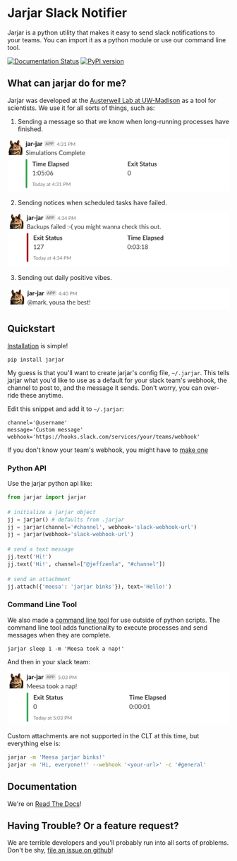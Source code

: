 # Jarjar Slack Notifier

Jarjar is a python utility that makes it easy to send slack notifications to your teams. You can import it as a python module or use our command line tool.

[![Documentation Status](https://readthedocs.org/projects/jarjar/badge/?version=latest)](https://jarjar.readthedocs.io/en/latest/?badge=latest) [![PyPI version](https://badge.fury.io/py/jarjar.svg)](https://badge.fury.io/py/jarjar)


## What can jarjar do for me?

Jarjar was developed at the [Austerweil Lab at UW-Madison](http://alab.psych.wisc.edu/) as a tool for scientists. We use it for all sorts of things, such as:

1. Sending a message so that we know when long-running processes have finished.

![](docs/img/simulations-complete.png)

2. Sending notices when scheduled tasks have failed.

![](docs/img/backups-failed.png)

3. Sending out daily positive vibes.

![](docs/img/positive-vibes.png)

## Quickstart

[Installation](docs/install.md) is simple!

```shell
pip install jarjar
```

My guess is that you'll want to create jarjar's config file, `~/.jarjar`. This tells jarjar what you'd like to use as a default for your slack team's webhook, the channel to post to, and the message it sends. Don't worry, you can over-ride these anytime.

Edit this snippet and add it to `~/.jarjar`:

```shell
channel='@username'
message='Custom message'
webhook='https://hooks.slack.com/services/your/teams/webhook'
```

If you don't know your team's webhook, you might have to [make one](https://api.slack.com/incoming-webhooks)

### Python API

Use the jarjar python api like:

```python
from jarjar import jarjar

# initialize a jarjar object
jj = jarjar() # defaults from .jarjar
jj = jarjar(channel='#channel', webhook='slack-webhook-url')
jj = jarjar(webhook='slack-webhook-url')

# send a text message
jj.text('Hi!')
jj.text('Hi!', channel=["@jeffzemla", "#channel"])

# send an attachment
jj.attach({'meesa': 'jarjar binks'}), text='Hello!')
```

### Command Line Tool

We also made a [command line tool](docs/clt.md) for use outside of python scripts. The command line tool adds functionality to execute processes and send messages when they are complete.

```shell
jarjar sleep 1 -m 'Meesa took a nap!'
```

And then in your slack team:

![](docs/img/nap.png)

Custom attachments are not supported in the CLT at this time, but everything else is:

```sh
jarjar -m 'Meesa jarjar binks!'
jarjar -m 'Hi, everyone!!' --webhook '<your-url>' -c '#general'
```

## Documentation

We're on [Read The Docs](http://jarjar.readthedocs.io/en/latest/)!

## Having Trouble? Or a feature request?

We are terrible developers and you'll probably run into all sorts of problems. Don't be shy, [file an issue on github](https://github.com/AusterweilLab/jarjar/issues/new)!
